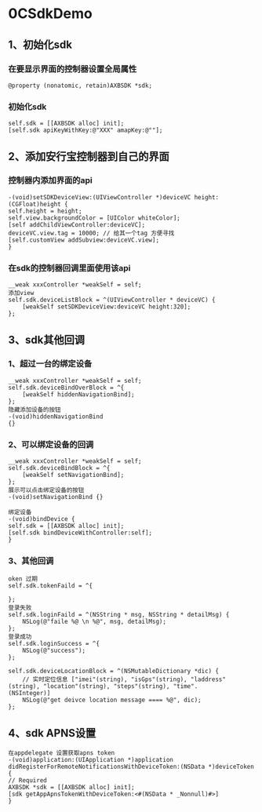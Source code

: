 # 0CSdkDemo

## 1、初始化sdk

### 在要显示界面的控制器设置全局属性
    @property (nonatomic, retain)AXBSDK *sdk;
  
### 初始化sdk
    self.sdk = [[AXBSDK alloc] init];
    [self.sdk apiKeyWithKey:@"XXX" amapKey:@""];   

## 2、添加安行宝控制器到自己的界面

### 控制器内添加界面的api
    -(void)setSDKDeviceView:(UIViewController *)deviceVC height:(CGFloat)height {  
    self.height = height;  
    self.view.backgroundColor = [UIColor whiteColor];  
    [self addChildViewController:deviceVC];  
    deviceVC.view.tag = 10000; // 给其一个tag 方便寻找  
    [self.customView addSubview:deviceVC.view];  
    }
    
### 在sdk的控制器回调里面使用该api
    __weak xxxController *weakSelf = self;
    添加view
    self.sdk.deviceListBlock = ^(UIViewController * deviceVC) {
        [weakSelf setSDKDeviceView:deviceVC height:320];
    };
    
## 3、sdk其他回调

### 1、超过一台的绑定设备
    __weak xxxController *weakSelf = self;
    self.sdk.deviceBindOverBlock = ^{
        [weakSelf hiddenNavigationBind];
    };
    隐藏添加设备的按钮 
    -(void)hiddenNavigationBind
    {}
    
### 2、可以绑定设备的回调
    __weak xxxController *weakSelf = self;
    self.sdk.deviceBindBlock = ^{
        [weakSelf setNavigationBind];
    };
    展示可以点击绑定设备的按钮
    -(void)setNavigationBind {}
    
    绑定设备
    -(void)bindDevice {
    self.sdk = [[AXBSDK alloc] init];
    [self.sdk bindDeviceWithController:self];
    }
    
### 3、其他回调
    oken 过期
    self.sdk.tokenFaild = ^{
        
    };
    登录失败
    self.sdk.loginFaild = ^(NSString * msg, NSString * detailMsg) {
        NSLog(@"faile %@ \n %@", msg, detailMsg);
    };
    登录成功
    self.sdk.loginSuccess = ^{
        NSLog(@"success");
    };
    
    self.sdk.deviceLocationBlock = ^(NSMutableDictionary *dic) {
        // 实时定位信息 ["imei"(string), "isGps"(string), "laddress"(string), "location"(string), "steps"(string), "time".          (NSInteger)]
        NSLog(@"get deivce location message ==== %@", dic);
    };

## 4、sdk APNS设置
    在appdelegate 设置获取apns token
    -(void)application:(UIApplication *)application didRegisterForRemoteNotificationsWithDeviceToken:(NSData *)deviceToken {
    // Required
    AXBSDK *sdk = [[AXBSDK alloc] init];
    [sdk getAppApnsTokenWithDeviceToken:<#(NSData * _Nonnull)#>]
    }





